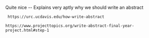  
 Quite nice -- Explains very aptly why we should write an abstract
     
     https://urc.ucdavis.edu/how-write-abstract

    https://www.projecttopics.org/write-abstract-final-year-project.html#step-1
